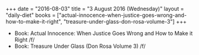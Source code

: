 +++
date = "2016-08-03"
title = "3 August 2016 (Wednesday)"
layout = "daily-diet"
books = ["actual-innocence-when-justice-goes-wrong-and-how-to-make-it-right", "treasure-under-glass-don-rosa-volume-3"]
+++


* Book: Actual Innocence: When Justice Goes Wrong and How to Make it Right /f/
* Book: Treasure Under Glass (Don Rosa Volume 3) /f/